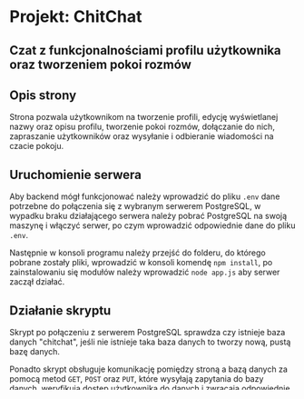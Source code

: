 # Projekt: ChitChat
## Czat z funkcjonalnościami profilu użytkownika oraz tworzeniem pokoi rozmów

## Opis strony

Strona pozwala użytkownikom na tworzenie profili, edycję wyświetlanej nazwy oraz opisu profilu, tworzenie pokoi rozmów, dołączanie do nich, zapraszanie użytkowników oraz wysyłanie i odbieranie wiadomości na czacie pokoju.

## Uruchomienie serwera

Aby backend mógł funkcjonować należy wprowadzić do pliku `.env` dane potrzebne do połączenia się z wybranym serwerem PostgreSQL, w wypadku braku działającego serwera należy pobrać PostgreSQL na swoją maszynę i włączyć serwer, po czym wprowadzić odpowiednie dane do pliku `.env`.

Następnie w konsoli programu należy przejść do folderu, do którego pobrane zostały pliki, wprowadzić w konsoli komendę `npm install`, po zainstalowaniu się modułów należy wprowadzić `node app.js` aby serwer zaczął działać.

## Działanie skryptu

Skrypt po połączeniu z serwerem PostgreSQL sprawdza czy istnieje baza danych "chitchat", jeśli nie istnieje taka baza danych to tworzy nową, pustą bazę danych.

Ponadto skrypt obsługuje komunikację pomiędzy stroną a bazą danych za pomocą metod `GET`, `POST` oraz `PUT`, które wysyłają zapytania do bazy danych, weryfikują dostęp użytkownika do danych i zwracają odpowiednie informacje bądź komunikaty o błędach w razie niepowodzenia.
